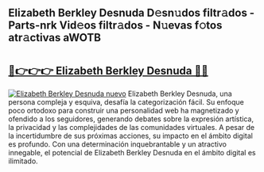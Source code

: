 ## Elizabeth Berkley Desnuda D𝚎sn𝚞dos filtr𝚊dos - Parts-nrk Vid𝚎os filtr𝚊dos - N𝚞evas f𝚘tos atr𝚊ctivas aWOTB

# <h2><a href="http://mb5pz4.tromn.icu/?c=Elizabeth+Berkley+Desnuda">🔗👉👉👉 Elizabeth Berkley Desnuda 🔗🔗</a></h2>

[![Elizabeth Berkley Desnuda nuevo](https://i.imgur.com/pEAQMta.gif)](http://mb5pz4.tromn.icu/?c=Elizabeth+Berkley+Desnuda)
Elizabeth Berkley Desnuda, una persona compleja y esquiva, desafía la categorización fácil. Su enfoque poco ortodoxo para construir una personalidad web ha magnetizado y ofendido a los seguidores, generando debates sobre la expresión artística, la privacidad y las complejidades de las comunidades virtuales. A pesar de la incertidumbre de sus próximas acciones, su impacto en el ámbito digital es profundo. Con una determinación inquebrantable y un atractivo innegable, el potencial de Elizabeth Berkley Desnuda en el ámbito digital es ilimitado.
